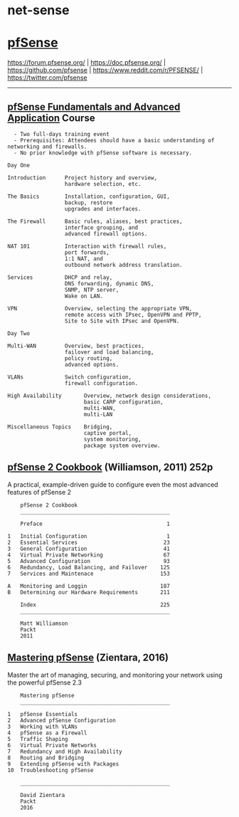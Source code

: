 # net-sense

# [pfSense](https://www.pfsense.org)

https://forum.pfsense.org/ | https://doc.pfsense.org/ | https://github.com/pfsense | https://www.reddit.com/r/PFSENSE/ | https://twitter.com/pfsense

---

## [pfSense Fundamentals and Advanced Application](https://www.pfsense.org/university/) Course
```
  - Two full-days training event
  - Prerequisites: Attendees should have a basic understanding of networking and firewalls.
  - No prior knowledge with pfSense software is necessary.
```

```
Day One

Introduction      Project history and overview,
                  hardware selection, etc.

The Basics        Installation, configuration, GUI,
                  backup, restore
                  upgrades and interfaces.

The Firewall      Basic rules, aliases, best practices,
                  interface grouping, and 
                  advanced firewall options.

NAT 101           Interaction with firewall rules,
                  port forwards,
                  1:1 NAT, and 
                  outbound network address translation.

Services          DHCP and relay,
                  DNS forwarding, dynamic DNS,
                  SNMP, NTP server,
                  Wake on LAN.

VPN               Overview, selecting the appropriate VPN,
                  remote access with IPsec, OpenVPN and PPTP,
                  Site to Site with IPsec and OpenVPN.
```

```
Day Two

Multi-WAN         Overview, best practices,
                  failover and load balancing,
                  policy routing,
                  advanced options.
                  
VLANs             Switch configuration,
                  firewall configuration.
                  
High Availability       Overview, network design considerations,
                        basic CARP configuration,
                        multi-WAN,
                        multi-LAN
                  
Miscellaneous Topics    Bridging,
                        captive portal,
                        system monitoring,
                        package system overview.
```

## [pfSense 2 Cookbook](https://www.packtpub.com/networking-and-servers/pfsense-2-cookbook) (Williamson, 2011) 252p

A practical, example-driven guide to configure even the most advanced features of pfSense 2

```
    pfSense 2 Cookbook
    _______________________________________________
    
    Preface                                       1
    
1   Initial Configuration                         1
2   Essential Services                           23
3   General Configuration                        41
4   Virtual Private Networking                   67
5   Advanced Configuration                       93
6   Redundancy, Load Balancing, and Failover    125
7   Services and Maintenace                     153

A   Monitoring and Loggin                       187
B   Determining our Hardware Requirements       211

    Index                                       225
    _______________________________________________
    
    Matt Williamson
    Packt
    2011
```

## [Mastering pfSense](https://www.packtpub.com/networking-and-servers/mastering-pfsense) (Zientara, 2016)

Master the art of managing, securing, and monitoring your network using the powerful pfSense 2.3

```
    Mastering pfSense
    _______________________________________________

1   pfSense Essentials
2   Advanced pfSense Configuration
3   Working with VLANs
4   pfSense as a Firewall
5   Traffic Shaping
6   Virtual Private Networks
7   Redundancy and High Availability
8   Routing and Bridging
9   Extending pfSense with Packages
10  Troubleshooting pfSense 

    _______________________________________________
    
    David Zientara
    Packt
    2016
```
